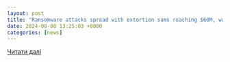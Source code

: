 ```yaml
---
layout: post
title: "Ransomware attacks spread with extortion sums reaching $60M, warns FBI | Cybernews"
date: 2024-08-08 13:25:03 +0000
categories: [news]
---
```


[Читати далі](https://cybernews.com/news/blacksuit-ransomware-attack/)
